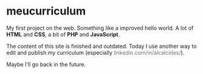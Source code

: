 # meucurriculum

My first project on the web. Something like a improved hello world. A lot of <b>HTML</b> and <b>CSS</b>, a bit of <b>PHP</b> and <b>JavaScript</b>.

The content of this site is finished and outdated. Today I use another way to edit and publish my curriculum (especially <a href="https://www.linkedin.com/in/alcalcides/" target="_blank" style="text-decoration: none; color: #6F6F5F;">linkedin.com/in/alcalcides/</a>). 

Maybe I'll go back in the future.